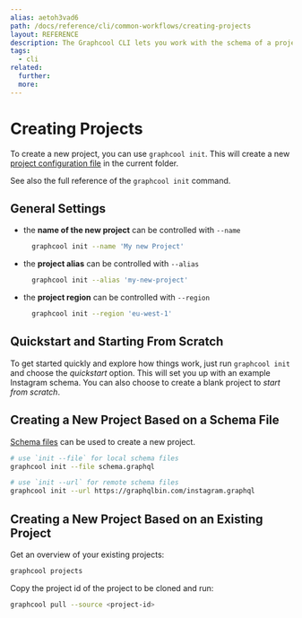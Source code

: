 ```yaml
---
alias: aetoh3vad6
path: /docs/reference/cli/common-workflows/creating-projects
layout: REFERENCE
description: The Graphcool CLI lets you work with the schema of a project. You can easily create a new project or update the schema of an existing one.
tags:
  - cli
related:
  further:
  more:
---
```


# Creating Projects

To create a new project, you can use `graphcool init`. This will create a new [project configuration file](!alias-ow2yei7mew) in the current folder.

See also the full reference of the `graphcool init` command.

## General Settings

* the **name of the new project** can be controlled with `--name`

  ```sh
    graphcool init --name 'My new Project'
  ```

* the **project alias** can be controlled with `--alias`

  ```sh
    graphcool init --alias 'my-new-project'
  ```

* the **project region** can be controlled with `--region`

  ```sh
    graphcool init --region 'eu-west-1'
  ```

## Quickstart and Starting From Scratch

To get started quickly and explore how things work, just run `graphcool init` and choose the *quickstart* option. This will set you up with an example Instagram schema. You can also choose to create a blank project to *start from scratch*.

## Creating a New Project Based on a Schema File

[Schema files](!alias-aeph6oyeez) can be used to create a new project.

```sh
# use `init --file` for local schema files
graphcool init --file schema.graphql
```

```sh
# use `init --url` for remote schema files
graphcool init --url https://graphqlbin.com/instagram.graphql
```

## Creating a New Project Based on an Existing Project

Get an overview of your existing projects:

```sh
graphcool projects
```

Copy the project id of the project to be cloned and run:

```sh
graphcool pull --source <project-id>
```
